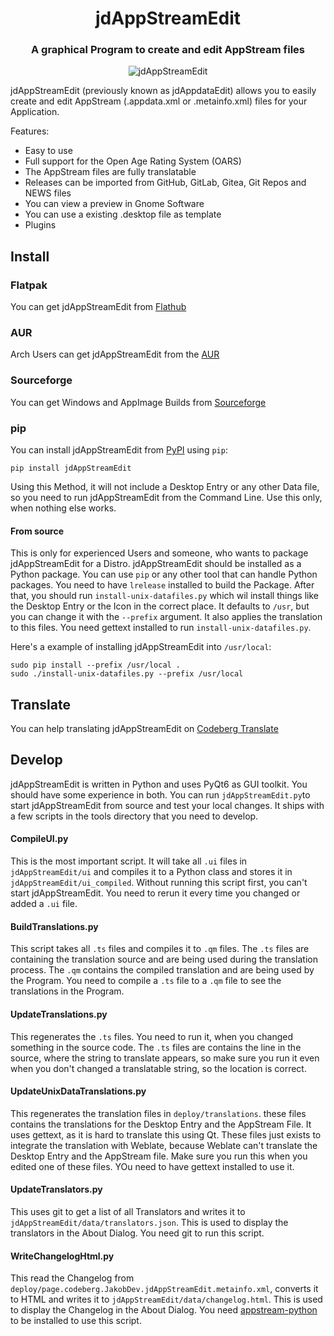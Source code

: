 <h1 align="center">jdAppStreamEdit</h1>

<h3 align="center">A graphical Program to create and edit AppStream files</h3>

<p align="center">
    <img alt="jdAppStreamEdit" src="screenshots/GeneralTab.png"/>
</p>

jdAppStreamEdit (previously known as jdAppdataEdit) allows you to easily create and edit AppStream (.appdata.xml or .metainfo.xml) files for your Application.

Features:
- Easy to use
- Full support for the Open Age Rating System (OARS)
- The AppStream files are fully translatable
- Releases can be imported from GitHub, GitLab, Gitea, Git Repos and NEWS files
- You can view a preview in Gnome Software
- You can use a existing .desktop file as template
- Plugins

## Install

### Flatpak
You can get jdAppStreamEdit from [Flathub](https://flathub.org/apps/details/page.codeberg.JakobDev.jdAppStreamEdit)

### AUR
Arch Users can get jdAppStreamEdit from the [AUR](https://aur.archlinux.org/packages/jdappstreamedit)

### Sourceforge
You can get Windows and AppImage Builds from [Sourceforge](https://sourceforge.net/projects/jdappstreamedit)

### pip
You can install jdAppStreamEdit from [PyPI](https://pypi.org/project/jdAppStreamEdit) using `pip`:
```shell
pip install jdAppStreamEdit
```
Using this Method, it will not include a Desktop Entry or any other Data file, so you need to run jdAppStreamEdit from the Command Line.
Use this only, when nothing else works.

#### From source
This is only for experienced Users and someone, who wants to package jdAppStreamEdit for a Distro.
jdAppStreamEdit should be installed as a Python package.
You can use `pip` or any other tool that can handle Python packages.
You need to have `lrelease` installed to build the Package.
After that, you should run `install-unix-datafiles.py` which wil install things like the Desktop Entry or the Icon in the correct place.
It defaults to `/usr`, but you can change it with the `--prefix` argument.
It also applies the translation to this files.
You need gettext installed to run `install-unix-datafiles.py`.

Here's a example of installing jdAppStreamEdit into `/usr/local`:
```shell
sudo pip install --prefix /usr/local .
sudo ./install-unix-datafiles.py --prefix /usr/local
```

## Translate
You can help translating jdAppStreamEdit on [Codeberg Translate](https://translate.codeberg.org/projects/jdAppStreamEdit)

## Develop
jdAppStreamEdit is written in Python and uses PyQt6 as GUI toolkit. You should have some experience in both.
You can run `jdAppStreamEdit.py`to start jdAppStreamEdit from source and test your local changes.
It ships with a few scripts in the tools directory that you need to develop.

#### CompileUI.py
This is the most important script. It will take all `.ui` files in `jdAppStreamEdit/ui` and compiles it to a Python class
and stores it in `jdAppStreamEdit/ui_compiled`. Without running this script first, you can't start jdAppStreamEdit.
You need to rerun it every time you changed or added a `.ui` file.

#### BuildTranslations.py
This script takes all `.ts` files and compiles it to `.qm` files.
The `.ts` files are containing the translation source and are being used during the translation process.
The `.qm` contains the compiled translation and are being used by the Program.
You need to compile a `.ts` file to a `.qm` file to see the translations in the Program.

#### UpdateTranslations.py
This regenerates the `.ts` files. You need to run it, when you changed something in the source code.
The `.ts` files are contains the line in the source, where the string to translate appears,
so make sure you run it even when you don't changed a translatable string, so the location is correct.

####  UpdateUnixDataTranslations.py
This regenerates the translation files in `deploy/translations`. these files contains the translations for the Desktop Entry and the AppStream File.
It uses gettext, as it is hard to translate this using Qt.
These files just exists to integrate the translation with Weblate, because Weblate can't translate the Desktop Entry and the AppStream file.
Make sure you run this when you edited one of these files.
YOu need to have gettext installed to use it.

#### UpdateTranslators.py
This uses git to get a list of all Translators and writes it to `jdAppStreamEdit/data/translators.json`.
This is used to display the translators in the About Dialog.
You need git to run this script.

#### WriteChangelogHtml.py
This read the Changelog from `deploy/page.codeberg.JakobDev.jdAppStreamEdit.metainfo.xml`, converts it to HTML and writes it to `jdAppStreamEdit/data/changelog.html`.
This is used to display the Changelog in the About Dialog.
You need [appstream-python](https://pypi.org/project/appstream-python) to be installed to use this script.
